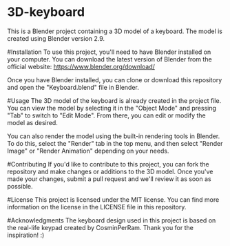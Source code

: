 # 3D-keyboard
This is a Blender project containing a 3D model of a keyboard. The model is created using Blender version 2.9.

#Installation
To use this project, you'll need to have Blender installed on your computer. You can download the latest version of Blender from the official website: https://www.blender.org/download/

Once you have Blender installed, you can clone or download this repository and open the "Keyboard.blend" file in Blender.

#Usage
The 3D model of the keyboard is already created in the project file. You can view the model by selecting it in the "Object Mode" and pressing "Tab" to switch to "Edit Mode". From there, you can edit or modify the model as desired.

You can also render the model using the built-in rendering tools in Blender. To do this, select the "Render" tab in the top menu, and then select "Render Image" or "Render Animation" depending on your needs.

#Contributing
If you'd like to contribute to this project, you can fork the repository and make changes or additions to the 3D model. Once you've made your changes, submit a pull request and we'll review it as soon as possible.

#License
This project is licensed under the MIT license. You can find more information on the license in the LICENSE file in this repository.

#Acknowledgments
The keyboard design used in this project is based on the real-life keypad created by CosminPerRam. Thank you for the inspiration! :)
